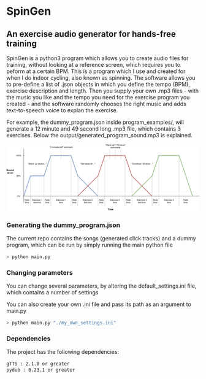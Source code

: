 # SpinGen
## An exercise audio generator for hands-free training
SpinGen is a python3 program which allows you to create audio files for training, without looking at a reference screen, which requires you to peform at a certain BPM. This is a program which I use and created for when I do indoor cycling, also known as spinning. The software allows you to pre-define a list of .json objects in which you define the tempo (BPM), exercise description and length. Then you supply your own .mp3 files - with the music you like and the tempo you need for the exercise program you created - and the software randomly chooses the right music and adds text-to-speech voice to explan the exercise.

For example, the dummy_program.json inside program_examples/, will generate a 12 minute and 49 second long .mp3 file, which contains 3 exercises. Below the output/generated_program_sound.mp3 is explained. 

![An illustration of the generated_program_sound.mp3](./illustrated.png)

### Generating the dummy_program.json
The current repo contains the songs (generated click tracks) and a dummy program, which can be run by simply running the main python file
```python
> python main.py
```

### Changing parameters
You can change several parameters, by altering the default_settings.ini file, which contains a number of settings

You can also create your own .ini file and pass its path as an argument to main.py
```python
> python main.py "./my_own_settings.ini"
```

### Dependencies
The project has the following dependencies:
```
gTTS : 2.1.0 or greater
pydub : 0.23.1 or greater
```